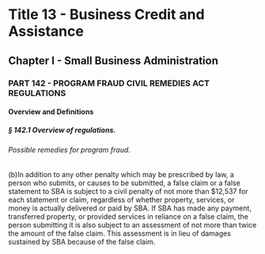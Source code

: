 
# Title 13 - Business Credit and Assistance
## Chapter I - Small Business Administration
### PART 142 - PROGRAM FRAUD CIVIL REMEDIES ACT REGULATIONS
#### Overview and Definitions
##### § 142.1 Overview of regulations.
###### Possible remedies for program fraud.

(b)In addition to any other penalty which may be prescribed by law, a person who submits, or causes to be submitted, a false claim or a false statement to SBA is subject to a civil penalty of not more than $12,537 for each statement or claim, regardless of whether property, services, or money is actually delivered or paid by SBA. If SBA has made any payment, transferred property, or provided services in reliance on a false claim, the person submitting it is also subject to an assessment of not more than twice the amount of the false claim. This assessment is in lieu of damages sustained by SBA because of the false claim.
